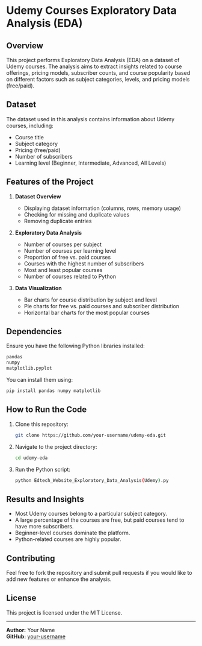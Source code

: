 # Udemy Courses Exploratory Data Analysis (EDA)

## Overview
This project performs Exploratory Data Analysis (EDA) on a dataset of Udemy courses. The analysis aims to extract insights related to course offerings, pricing models, subscriber counts, and course popularity based on different factors such as subject categories, levels, and pricing models (free/paid).

## Dataset
The dataset used in this analysis contains information about Udemy courses, including:
- Course title
- Subject category
- Pricing (free/paid)
- Number of subscribers
- Learning level (Beginner, Intermediate, Advanced, All Levels)

## Features of the Project
1. **Dataset Overview**
   - Displaying dataset information (columns, rows, memory usage)
   - Checking for missing and duplicate values
   - Removing duplicate entries

2. **Exploratory Data Analysis**
   - Number of courses per subject
   - Number of courses per learning level
   - Proportion of free vs. paid courses
   - Courses with the highest number of subscribers
   - Most and least popular courses
   - Number of courses related to Python

3. **Data Visualization**
   - Bar charts for course distribution by subject and level
   - Pie charts for free vs. paid courses and subscriber distribution
   - Horizontal bar charts for the most popular courses

## Dependencies
Ensure you have the following Python libraries installed:
```python
pandas
numpy
matplotlib.pyplot
```
You can install them using:
```bash
pip install pandas numpy matplotlib
```

## How to Run the Code
1. Clone this repository:
   ```bash
   git clone https://github.com/your-username/udemy-eda.git
   ```
2. Navigate to the project directory:
   ```bash
   cd udemy-eda
   ```
3. Run the Python script:
   ```bash
   python Edtech_Website_Exploratory_Data_Analysis(Udemy).py
   ```

## Results and Insights
- Most Udemy courses belong to a particular subject category.
- A large percentage of the courses are free, but paid courses tend to have more subscribers.
- Beginner-level courses dominate the platform.
- Python-related courses are highly popular.

## Contributing
Feel free to fork the repository and submit pull requests if you would like to add new features or enhance the analysis.

## License
This project is licensed under the MIT License.

---
**Author:** Your Name  
**GitHub:** [your-username](https://github.com/your-username)

